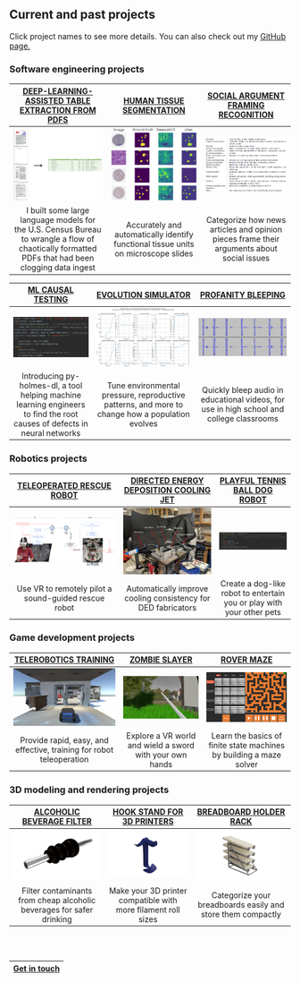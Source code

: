 <h2>Current and past projects</h2>

Click project names to see more details.  You can also check out my [GitHub page.](https://github.com/WrenMcQueary)

### Software engineering projects
|               [DEEP-LEARNING-ASSISTED TABLE EXTRACTION FROM PDFS](https://wrenmcqueary.github.io/project_pages/deep_learning_assisted_table_extraction_from_pdfs)                | [HUMAN TISSUE SEGMENTATION](https://wrenmcqueary.github.io/project_pages/human_tissue_segmentation) | [SOCIAL ARGUMENT FRAMING RECOGNITION](https://wrenmcqueary.github.io/project_pages/social_argument_framing_recognition) |
|:------------------------------------------------------------------------------------------------------------------------------------------------:|:---------------------------------------------------------------------------------------------------:|:-----------------------------------------------------------------------------------------------------------------------:|
|                   ![Before and after](/images/projects/deep_learning_assisted_table_extraction_from_pdfs/before_and_after.png)                   |    ![Segmentation results](/images/projects/human_tissue_segmentation/segmentation_results.png)     |        ![The 15 framing dimensions](/images/projects/social_argument_framing_recognition/framing_dimensions.png)        |
| I built some large language models for the U.S. Census Bureau to wrangle a flow of chaotically formatted PDFs that had been clogging data ingest |         Accurately and automatically identify functional tissue units on microscope slides          |                Categorize how news articles and opinion pieces frame their arguments about social issues                |

|                    [ML CAUSAL TESTING](https://wrenmcqueary.github.io/project_pages/ml_causal_testing)                    | [EVOLUTION SIMULATOR](https://wrenmcqueary.github.io/project_pages/evolution_simulator) | [PROFANITY BLEEPING](https://wrenmcqueary.github.io/project_pages/profanity_bleeping)     |
|:-------------------------------------------------------------------------------------------------------------------------:|    :----:   |          :---: |
|                           ![Code snippet](/images/projects/ml_causal_testing/code_snippet.png)                            | ![Simulation results](/images/projects/evolution_simulator/simulation_results.png)        | ![Bleeped audio](/images/projects/profanity_bleeping/bleeped_audio.png)      |
| Introducing py-holmes-dl, a tool helping machine learning engineers to find the root causes of defects in neural networks | Tune environmental pressure, reproductive patterns, and more to change how a population evolves       | Quickly bleep audio in educational videos, for use in high school and college classrooms   |


### Robotics projects
| [TELEOPERATED RESCUE ROBOT](https://wrenmcqueary.github.io/project_pages/teleoperated_rescue_robot)      | [DIRECTED ENERGY DEPOSITION COOLING JET](https://wrenmcqueary.github.io/project_pages/directed_energy_deposition_cooling_jet) | [PLAYFUL TENNIS BALL DOG ROBOT](https://wrenmcqueary.github.io/project_pages/playful_tennis_ball_robot)     |
| :---:        |    :----:   |          :---: |
| ![VR system](/images/projects/teleoperated_rescue_robot/VR-system.png)   | ![Physical layout](/images/projects/directed_energy_deposition_cooling_jet/physical_layout.png)        | ![Code snippet](/images/projects/playful_tennis_ball_dog_robot/code_snippet.png)      |
| Use VR to remotely pilot a sound-guided rescue robot      | Automatically improve cooling consistency for DED fabricators       | Create a dog-like robot to entertain you or play with your other pets   |

### Game development projects
| [TELEROBOTICS TRAINING](https://wrenmcqueary.github.io/project_pages/telerobotics_training)      | [ZOMBIE SLAYER](https://wrenmcqueary.github.io/project_pages/zombie_slayer) | [ROVER MAZE](https://wrenmcqueary.github.io/project_pages/rover_maze)     |
| :---:        |    :----:   |          :---: |
| ![Behind Husky](/images/projects/telerobotics_training/behind_husky.png)   | ![Zombie Slayer screenshot 2](/images/projects/zombie_slayer/zombie_slayer_screenshot_2.png)        | ![Game start condition](/images/projects/rover_maze/game_start_condition.png)      |
| Provide rapid, easy, and effective, training for robot teleoperation      | Explore a VR world and wield a sword with your own hands       | Learn the basics of finite state machines by building a maze solver   |

### 3D modeling and rendering projects
| [ALCOHOLIC BEVERAGE FILTER](https://wrenmcqueary.github.io/project_pages/alcoholic_beverage_filter)      | [HOOK STAND FOR 3D PRINTERS](https://wrenmcqueary.github.io/project_pages/hook_stand_for_3D_printers) | [BREADBOARD HOLDER RACK](https://wrenmcqueary.github.io/project_pages/breadboard_holder_rack)     |
| :---:        |    :----:   |          :---: |
| ![render0](/images/projects/alcoholic_beverage_filter/render_0.png)   | ![Transparent background](/images/projects/hook_stand_for_3D_printers/transparent_background.png)        | ![Transparent background](/images/projects/breadboard_holder_rack/transparent_background.png)      |
| Filter contaminants from cheap alcoholic beverages for safer drinking      | Make your 3D printer compatible with more filament roll sizes       | Categorize your breadboards easily and store them compactly   |

<br/><br/>

| [Get in touch](https://wrenmcqueary.github.io/contact)      |
| :---:        |
